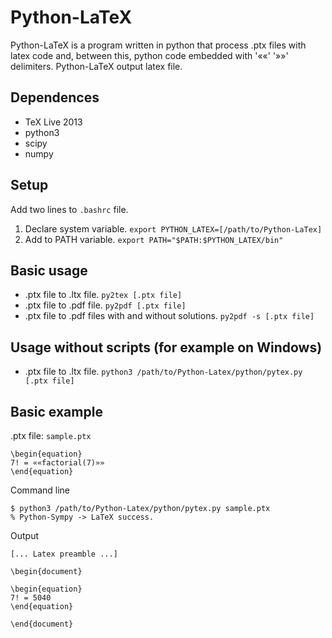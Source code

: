 # Python-LaTeX

Python-LaTeX is a program written in python that process .ptx
files with latex code and, between this, python code
embedded with '««' '»»' delimiters. Python-LaTeX output
latex file.

## Dependences

- TeX Live 2013
- python3
- scipy
- numpy

## Setup

Add two lines to `.bashrc` file.

1. Declare system variable.
 `export PYTHON_LATEX=[/path/to/Python-LaTex]`
2. Add to PATH variable.
 `export PATH="$PATH:$PYTHON_LATEX/bin"`

## Basic usage

- .ptx file to .ltx file.
 `py2tex [.ptx file]`
- .ptx file to .pdf file.
 `py2pdf [.ptx file]`
- .ptx file to .pdf files with and without solutions.
 `py2pdf -s [.ptx file]`

## Usage without scripts (for example on Windows)

- .ptx file to .ltx file.
 `python3 /path/to/Python-Latex/python/pytex.py [.ptx file]`

## Basic example

.ptx file: `sample.ptx`

```
\begin{equation}
7! = ««factorial(7)»»
\end{equation}
```

Command line

```
$ python3 /path/to/Python-Latex/python/pytex.py sample.ptx 
% Python-Sympy -> LaTeX success.
```

Output

```
[... Latex preamble ...]

\begin{document}

\begin{equation}
7! = 5040
\end{equation}

\end{document}
```